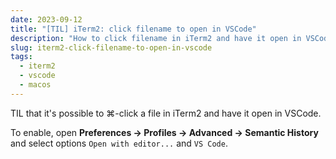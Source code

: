 ```yaml
---
date: 2023-09-12
title: "[TIL] iTerm2: click filename to open in VSCode"
description: "How to click filename in iTerm2 and have it open in VSCode"
slug: iterm2-click-filename-to-open-in-vscode
tags:
  - iterm2
  - vscode
  - macos
---
```


TIL that it's possible to ⌘-click a file in iTerm2 and have it open in VSCode.

To enable, open **Preferences -> Profiles -> Advanced -> Semantic History** and
select options `Open with editor...` and `VS Code`.
